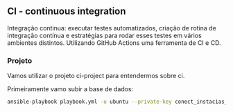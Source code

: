 ## CI - continuous integration
Integração continua: executar testes automatizados, criação de rotina de integração contínua e estratégias para rodar esses testes em vários ambientes distintos. Utilizando GitHub Actions uma ferramenta de CI e CD.

### Projeto
Vamos utilizar o projeto ci-project para entendermos sobre ci.

Primeiramente vamo subir a base de dados:

```bash
ansible-playbook playbook.yml -u ubuntu --private-key conect_instacias_aws.pem -i hosts.yml
```
